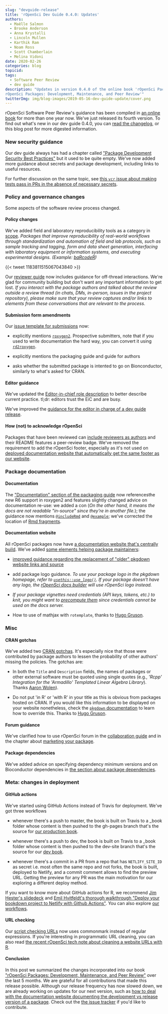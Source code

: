 ```yaml
---
slug: "devguide-release"
title: 'rOpenSci Dev Guide 0.4.0: Updates'
authors:
  - Maëlle Salmon
  - Brooke Anderson
  - Anna Krystalli
  - Lincoln Mullen
  - Karthik Ram
  - Noam Ross
  - Scott Chamberlain
  - Melina Vidoni
date: 2020-02-26
categories: blog
topicid:
tags:
  - Software Peer Review
  - dev guide
description: "Updates in version 0.4.0 of the online book 'rOpenSci Packages: Development, Maintenance, and Peer Review
rOpenSci Packages: Development, Maintenance, and Peer Review'"
twitterImg: img/blog-images/2019-05-16-dev-guide-update/cover.png
---
```


rOpenSci Software Peer Review's guidance has been compiled in [an online book](https://devguide.ropensci.org/) for more than one year now. We've just released its fourth version. 
To find out what's new in our dev guide 0.4.0, you can [read the changelog](https://devguide.ropensci.org/booknews.html), 
or this blog post for more digested information.

### New security guidance

Our dev guide always has had a chapter called ["Package Development Security Best Practices"](https://devguide.ropensci.org/package-development-security-best-practices.html) but it used to be quite empty. 
We've now added more guidance about secrets and package development, including links to useful resources.
 
For further discussion on the same topic, see [this `vcr` issue about making tests pass in PRs in the absence of necessary secrets](https://github.com/ropensci/vcr/issues/137).

### Policy and governance changes

Some aspects of the software review process changed.

#### Policy changes

We've added field and laboratory reproducibility tools as a category in [scope](https://devguide.ropensci.org/policies.html#aims-and-scope). 
_Packages that improve reproducibility of real-world workflows through standardization and automation of field and lab protocols, such as sample tracking and tagging, form and data sheet generation, interfacing with laboratory equipment or information systems, and executing experimental designs. (Example: [baRcodeR](https://docs.ropensci.org/baRcodeR/))_

{{< tweet 1183811515067043840 >}}

Our [reviewer guide](https://devguide.ropensci.org/reviewerguide.html) now includes guidance for off-thread interactions. We're glad for community building but don't want any important information to get lost.
_If you interact with the package authors and talked about the review outside a review thread (in chats, DMs, in-person, issues in the project repository), please make sure that your review captures and/or links to elements from these conversations that are relevant to the process._

#### Submission form amendments

Our [issue template for submissions](https://github.com/ropensci/software-review/blob/master/.github/ISSUE_TEMPLATE/A-submit-software-for-review.md) now:

* explicitly mentions [`roxygen2`](https://roxygen2.r-lib.org/). Prospective submitters, note that if you used to write documentation the hard way, you can convert it using [`rd2roxygen`]( https://yihui.org/rd2roxygen/).

* explicitly mentions the packaging guide and guide for authors

* asks whether the submitted package is intented to go on Bionconductor, similarly to what's asked for CRAN.

#### Editor guidance

We've updated the [Editor-in-chief role description](https://devguide.ropensci.org/editorguide.html#eicchecklist) to better describe current practice. tl;dr: editors trust the EiC and are busy.
 
We've improved the [guidance for the editor in charge of a dev guide release](https://devguide.ropensci.org/editorguide.html#bookrelease).
 
#### How (not) to acknowledge rOpenSci

Packages that have been reviewed can [include reviewers as authors](/blog/2018/03/16/thanking-reviewers-in-metadata/) and their README features a peer-review badge. 
We've removed the requirement to add the rOpenSci footer, especially as it's not used on [deployed documentation website that automatically get the same footer as our website](/technotes/2019/06/07/ropensci-docs/).

### Package documentation

#### Documentation 

The ["Documentation" section of the packaging guide](https://devguide.ropensci.org/building.html#documentation) now referencesthe new R6 support in roxygen2 and features slightly changed advice on documentation re-use: we added a con (_On the other hand, it means the docs are not readable "in-source" since they're in another file._); the guidance now mentions [`@includeRmd`](https://roxygen2.r-lib.org/articles/rd.html#including-external--rmd-md-files) and [`@example`](https://blog.r-hub.io/2020/01/27/examples/#how-to-write-examples); we've corrected the location of [Rmd fragments](https://www.garrickadenbuie.com/blog/dry-vignette-and-readme/).

#### Documentation website

All rOpenSci packages now have [a documentation website that's centrally build](/technotes/2019/06/07/ropensci-docs/).
We've added [some elements helping package maintainers](https://devdevguide.netlify.com/building.html#website):

* [improved guidance regarding the replacement of "older" pkgdown website links and source](https://devguide.ropensci.org/approvaltemplate.html)

* add package logo guidance. _To use your package logo in the pkgdown homepage, refer to [`usethis::use_logo()`](https://usethis.r-lib.org/reference/use_logo.html). If your package doesn't have any logo, the [rOpenSci docs builder](#docsropensci) will use rOpenSci logo instead._

* *If your package vignettes need credentials (API keys, tokens, etc.) to knit, you might want to [precompute them](/technotes/2019/12/08/precompute-vignettes/) since credentials cannot be used on the docs server.*

* How to use of mathjax with `rotemplate`, thanks to [Hugo Gruson](https://github.com/Bisaloo).

### Misc

#### CRAN gotchas

We've added two [CRAN gotchas](https://devguide.ropensci.org/building.html#crangotchas). It's especially nice that those were contributed by package authors to lessen the probability of other authors' missing the policies. The gotchas are:

* In both the `Title` and `Description` fields, the names of packages or other external software must be quoted using single quotes (e.g., *'Rcpp' Integration for the 'Armadillo' Templated Linear Algebra Library*).  Thanks [Aaron Wolen](https://github.com/aaronwolen)).

* Do not put 'in R' or 'with R' in your title as this is obvious from packages hosted on CRAN. If you would like this information to be displayed on your website nonetheless, check the [`pkgdown` documentation](https://pkgdown.r-lib.org/reference/build_home.html#yaml-config-home) to learn how to override this. Thanks to [Hugo Gruson](https://github.com/Bisaloo).

#### Forum guidance

We've clarified how to use rOpenSci forum in the [collaboration guide](https://devguide.ropensci.org/collaboration.html) and in the chapter about [marketing your package](https://devguide.ropensci.org/marketing.html).

#### Package dependencies

We've added advice on specifying dependency minimum versions and on Bioconductor dependencies in [the section about package dependencies](https://devguide.ropensci.org/building.html#package-dependencies).

### Meta: changes in deployment

#### GitHub actions

We've started using GitHub Actions instead of Travis for deployment. We've got three workflows

* whenever there's a push to master, the book is built on Travis to a _book folder whose content is then pushed to the gh-pages branch that's the source for [our production book](https://devguide.ropensci.org).

* whenever there's a push to dev, the book is built on Travis to a _book folder whose content is then pushed to the dev-site branch that's the source for our [dev book](https://devdevguide.netlify.com).

* whenever there's a commit in a PR from a repo that has `NETLIFY_SITE_ID` as secret i.e. most often the same repo and not forks, the book is built, deployed to Netlify, and a commit comment allows to find the preview URL. Getting the preview for any PR was the main motivation for our exploring a different deploy method. 

If you want to know more about GitHub actions for R, we recommend [Jim Hester's slidedeck](https://speakerdeck.com/jimhester/github-actions-for-r) and [Emil Hvitfeldt's thorough walkthrough "Deploy your bookdown project to Netlify with Github Actions"](https://www.hvitfeldt.me/blog/bookdown-netlify-github-actions/). You can also explore [our workflows](https://github.com/ropensci/dev_guide/tree/dev/.github/workflows).
 
#### URL checking

Our [script checking URLs](https://github.com/ropensci/dev_guide/blob/master/inst/book_grooming.R) now uses commonmark instead of regular expressions. If you're interesting in programmatic URL cleaning, you can also read [the recent rOpenSci tech note about cleaning a website URLs with R](/technotes/2019/12/19/urls-tidying/).

#### Conclusion

In this post we summarized the changes incorporated into our book ["rOpenSci Packages: Development, Maintenance, and Peer Review"](https://devguide.ropensci.org/) over the last 5 months. We are grateful for all contributions that made this release possible. 
Although our release frequency has now slowed down, we are already working on updates for our next version, such as [how to deal with the documentation website documenting the development vs release version of a package](https://github.com/ropensci/dev_guide/issues/200). 
Check out the [the issue tracker](https://github.com/ropensci/dev_guide/issues/) if you'd like to contribute.

